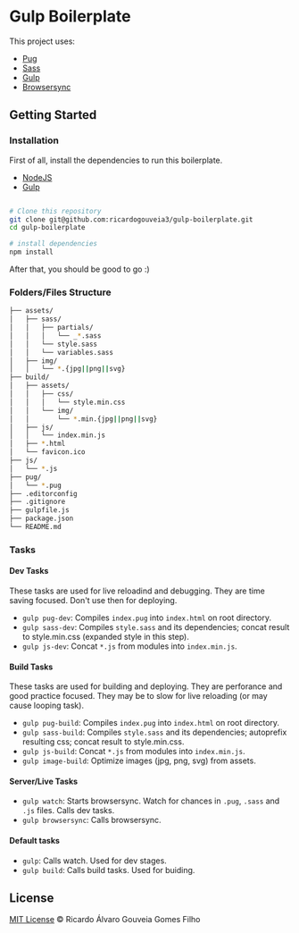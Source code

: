 # Gulp Boilerplate

This project uses:

- [Pug](https://pugjs.org/)
- [Sass](http://sass-lang.com/)
- [Gulp](https://gulpjs.com/)
- [Browsersync](https://www.browsersync.io/)

## Getting Started

### Installation

First of all, install the dependencies to run this boilerplate.

- [NodeJS](http://nodejs.org/)
- [Gulp](https://gulpjs.com/)

```sh

# Clone this repository
git clone git@github.com:ricardogouveia3/gulp-boilerplate.git
cd gulp-boilerplate

# install dependencies
npm install

```

After that, you should be good to go :)

### Folders/Files Structure

```sh
├── assets/
│   ├── sass/
│   │   ├── partials/
│   │   │   └── _*.sass
│   │   └── style.sass
│   │   └── variables.sass
│   ├── img/
│   │   └── *.{jpg||png||svg}
├── build/
│   ├── assets/
│   │   ├── css/
│   │   │   └── style.min.css
│   │   └── img/
│   │       └── *.min.{jpg||png||svg}
│   ├── js/
│   │   └── index.min.js
│   ├── *.html
│   └── favicon.ico
├── js/
│   └── *.js
├── pug/
│   └── *.pug
├── .editorconfig
├── .gitignore
├── gulpfile.js
├── package.json
└── README.md
```

### Tasks

#### Dev Tasks

These tasks are used for live reloadind and debugging. They are time saving focused. Don't use then for deploying.

- `gulp pug-dev`: Compiles `index.pug` into `index.html` on root directory.
- `gulp sass-dev`: Compiles `style.sass` and its dependencies; concat result to style.min.css (expanded style in this step).
- `gulp js-dev`: Concat `*.js` from modules into `index.min.js`.

#### Build Tasks

These tasks are used for building and deploying. They are perforance and good practice focused. They may be to slow for live reloading (or may cause looping task).

- `gulp pug-build`: Compiles `index.pug` into `index.html` on root directory.
- `gulp sass-build`: Compiles `style.sass` and its dependencies; autoprefix resulting css; concat result to style.min.css.
- `gulp js-build`: Concat `*.js` from modules into `index.min.js`.
- `gulp image-build`: Optimize images (jpg, png, svg) from assets.

#### Server/Live Tasks

- `gulp watch`: Starts browsersync. Watch for chances in `.pug`, `.sass` and `.js` files. Calls dev tasks.
- `gulp browsersync`: Calls browsersync.

#### Default tasks

- `gulp`: Calls watch. Used for dev stages.
- `gulp build`: Calls build tasks. Used for buiding.

## License

[MIT License](http://ricardogouveia3.mit-license.org/) © Ricardo Álvaro Gouveia Gomes Filho

